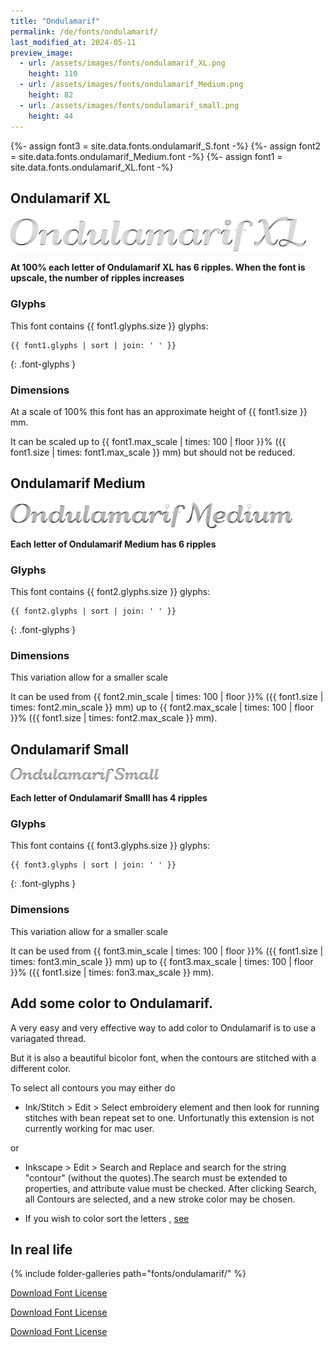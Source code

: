 ```yaml
---
title: "Ondulamarif"
permalink: /de/fonts/ondulamarif/
last_modified_at: 2024-05-11
preview_image:
  - url: /assets/images/fonts/ondulamarif_XL.png
    height: 110
  - url: /assets/images/fonts/ondulamarif_Medium.png
    height: 82
  - url: /assets/images/fonts/ondulamarif_small.png
    height: 44
---
```

{%- assign font3 = site.data.fonts.ondulamarif_S.font -%}
{%- assign font2 = site.data.fonts.ondulamarif_Medium.font -%}
{%- assign font1 = site.data.fonts.ondulamarif_XL.font -%}



## Ondulamarif XL

<img 
     src="/assets/images/fonts/ondulamarif_XL.png"
     alt="Ondulamarif XL " height="55">

**At 100% each letter of Ondulamarif XL has 6 ripples. When the font is upscale, the number of ripples increases**
     
### Glyphs

This font contains  {{ font1.glyphs.size }} glyphs:

```
{{ font1.glyphs | sort | join: ' ' }}
```
{: .font-glyphs }
### Dimensions
At a scale of 100% this font has an approximate height of {{ font1.size }} mm. 

It can be scaled 
up to {{ font1.max_scale | times: 100 | floor }}% ({{ font1.size | times: font1.max_scale }} mm) but should not be  reduced.

## Ondulamarif Medium

<img 
     src="/assets/images/fonts/ondulamarif_Medium.png"
     alt="Ondulamarif XL " height="41">

**Each letter of Ondulamarif Medium has 6 ripples**

### Glyphs

This font contains  {{ font2.glyphs.size }} glyphs:

```
{{ font2.glyphs | sort | join: ' ' }}
```
{: .font-glyphs }

### Dimensions
This variation allow for a smaller scale

It can be used  from {{ font2.min_scale | times: 100 | floor }}% ({{ font1.size | times: font2.min_scale }} mm)
up to {{ font2.max_scale | times: 100 | floor }}% ({{ font1.size | times: font2.max_scale }} mm).

## Ondulamarif Small
<img 
     src="/assets/images/fonts/ondulamarif_small.png"
     alt="Ondulamarif XL " height="22">

**Each letter of Ondulamarif Smalll has 4 ripples**

### Glyphs
     
This font contains  {{ font3.glyphs.size }} glyphs:

```
{{ font3.glyphs | sort | join: ' ' }}
```
{: .font-glyphs }

### Dimensions
This variation allow for a smaller scale

It can be used  from {{ font3.min_scale | times: 100 | floor }}% ({{ font1.size | times: font3.min_scale }} mm)
up to {{ font3.max_scale | times: 100 | floor }}% ({{ font1.size | times: fon3.max_scale }} mm).

## Add some color to  Ondulamarif.

A very easy and very effective way to add color to Ondulamarif is to use a variagated  thread.

But it is also a  beautiful bicolor font, when the contours are stitched with a  different  color.

To select  all contours you may either do

*  Ink/Stitch  > Edit > Select embroidery element and then  look for running stitches with bean repeat set to one. Unfortunatly this extension is not currently working for mac user.
 
  or
  
* Inkscape >  Edit > Search and Replace and search for the string "contour" (without the quotes).The search must be extended to properties,  and attribute value must be checked. After clicking Search, all Contours are selected, and a new stroke color may be chosen.


* If you  wish to color sort the letters , [see](https://inkstitch.org//docs/lettering/#color-sorting)

## In real life

{% include folder-galleries path="fonts/ondulamarif/" %}

[Download Font License](https://github.com/inkstitch/inkstitch/tree/main/fonts/ondulamarif_XL/LICENSE)

[Download Font License](https://github.com/inkstitch/inkstitch/tree/main/fonts/ondulamarif_Medium/LICENSE)

[Download Font License](https://github.com/inkstitch/inkstitch/tree/main/fonts/ondulamarif_S/LICENSE)
